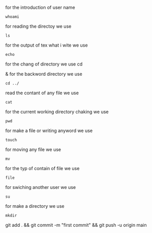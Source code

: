 for the introduction of user name

	whoami

for reading the directoy we use

	ls 

for the output of tex what i wite we use

	echo 

for the chang of directory we use 
	cd 

& for the backword directory we use 

	cd ../

read the contant of any file we use

	cat 

for the current working directory chaking we use
 
	pwd

for make a file or writing anyword we use 

	touch 

for moving any file we use

	mv

for the typ of contain of file we use

	file 

for swiching another user we use 

	su

for make a directory we use 

	mkdir



git add . && git commit -m "first commit" && git push -u origin main